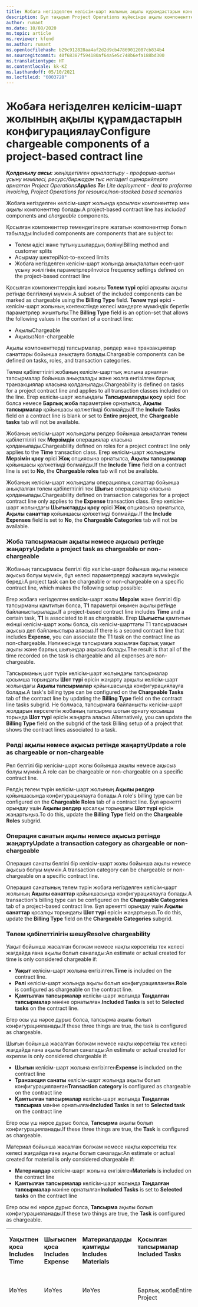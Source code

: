 ```yaml
---
title: Жобаға негізделген келісім-шарт жолының ақылы құрамдастарын конфигурациялау
description: Бұл тақырып Project Operations жүйесінде ақылы компоненттерді келісім-шарт жолдарына қосу жолдары туралы ақпарат береді.
author: rumant
ms.date: 10/08/2020
ms.topic: article
ms.reviewer: kfend
ms.author: rumant
ms.openlocfilehash: b29c912828aa4af2d2d9cb47869012087cb834b4
ms.sourcegitcommit: 40f68387f594180af64a5e5c748b6efa188bd300
ms.translationtype: HT
ms.contentlocale: kk-KZ
ms.lasthandoff: 05/10/2021
ms.locfileid: "6003728"
---
```

# <a name="configure-chargeable-components-of-a-project-based-contract-line"></a><span data-ttu-id="c5402-103">Жобаға негізделген келісім-шарт жолының ақылы құрамдастарын конфигурациялау</span><span class="sxs-lookup"><span data-stu-id="c5402-103">Configure chargeable components of a project-based contract line</span></span>

<span data-ttu-id="c5402-104">_**Қолданылу аясы:** жеңілдетілген орналастыру - проформа-шотын ұсыну мәмілесі, ресурс/биржадан тыс негіздегі сценарийлерге арналған Project Operations_</span><span class="sxs-lookup"><span data-stu-id="c5402-104">_**Applies To:** Lite deployment - deal to proforma invoicing, Project Operations for resource/non-stocked based scenarios_</span></span>

<span data-ttu-id="c5402-105">Жобаға негізделген келісім-шарт жолында *қосылған* компоненттер мен *ақылы* компоненттер болады.</span><span class="sxs-lookup"><span data-stu-id="c5402-105">A project-based contract line has *included* components and *chargeable* components.</span></span>

<span data-ttu-id="c5402-106">Қосылған компоненттер төмендегілерге жататын компоненттер болып табылады:</span><span class="sxs-lookup"><span data-stu-id="c5402-106">Included components are components that are subject to:</span></span>

  - <span data-ttu-id="c5402-107">Төлем әдісі және тұтынушылардың бөлінуі</span><span class="sxs-lookup"><span data-stu-id="c5402-107">Billing method and customer splits</span></span>
  - <span data-ttu-id="c5402-108">Асырмау шектері</span><span class="sxs-lookup"><span data-stu-id="c5402-108">Not-to-exceed limits</span></span> 
  - <span data-ttu-id="c5402-109">Жобаға негізделген келісім-шарт жолында анықталатын есеп-шот ұсыну жиілігінің параметрлері</span><span class="sxs-lookup"><span data-stu-id="c5402-109">Invoice frequency settings defined on the project-based contract line</span></span>

<span data-ttu-id="c5402-110">Қосылған компоненттердің ішкі жиыны **Төлем түрі** өрісі арқылы ақылы ретінде белгіленуі мүмкін.</span><span class="sxs-lookup"><span data-stu-id="c5402-110">A subset of the included components can be marked as chargeable using the **Billing Type** field.</span></span> <span data-ttu-id="c5402-111">**Төлем түрі** өрісі - келісім-шарт жолының контекстінде келесі мәндерге мүмкіндік беретін параметрлер жиынтығы:</span><span class="sxs-lookup"><span data-stu-id="c5402-111">The **Billing Type** field is an option-set that allows the following values in the context of a contract line:</span></span>

  - <span data-ttu-id="c5402-112">Ақылы</span><span class="sxs-lookup"><span data-stu-id="c5402-112">Chargeable</span></span>
  - <span data-ttu-id="c5402-113">Ақысыз</span><span class="sxs-lookup"><span data-stu-id="c5402-113">Non-chargeable</span></span>

<span data-ttu-id="c5402-114">Ақылы компоненттерді тапсырмалар, рөлдер және транзакциялар санаттары бойынша анықтауға болады.</span><span class="sxs-lookup"><span data-stu-id="c5402-114">Chargeable components can be defined on tasks, roles, and transaction categories.</span></span>

<span data-ttu-id="c5402-115">Төлем қабілеттілігі жобаның келісім-шарттық жолына арналған тапсырмалар бойынша анықталады және жолға енгізілген барлық транзакциялар класына қолданылады.</span><span class="sxs-lookup"><span data-stu-id="c5402-115">Chargeability is defined on tasks for a project contract line and applies to all transaction classes included on the line.</span></span> <span data-ttu-id="c5402-116">Егер келісім-шарт жолындағы **Тапсырмаларды қосу** өрісі бос болса немесе **Барлық жоба** параметріне орнатылса, **Ақылы тапсырмалар** қойыншасы қолжетімді болмайды.</span><span class="sxs-lookup"><span data-stu-id="c5402-116">If the **Include Tasks** field on a contract line is blank or set to **Entire project**, the **Chargeable tasks** tab will not be available.</span></span>

<span data-ttu-id="c5402-117">Жобаның келісім-шарт жолындағы рөлдер бойынша анықталған төлем қабілеттілігі тек **Мерзімдік** операциялар класына қолданылады.</span><span class="sxs-lookup"><span data-stu-id="c5402-117">Chargeability defined on roles for a project contract line only applies to the **Time** transaction class.</span></span> <span data-ttu-id="c5402-118">Егер келісім-шарт жолындағы **Мерзімін қосу** өрісі **Жоқ** опциясына орнатылса, **Ақылы тапсырмалар** қойыншасы қолжетімді болмайды.</span><span class="sxs-lookup"><span data-stu-id="c5402-118">If the **Include Time** field on a contract line is set to **No**, the **Chargeable roles** tab will not be available.</span></span>

<span data-ttu-id="c5402-119">Жобаның келісім-шарт жолындағы операциялық санаттар бойынша анықталған төлем қабілеттілігі тек **Шығыс** операциялар класына қолданылады.</span><span class="sxs-lookup"><span data-stu-id="c5402-119">Chargeability defined on transaction categories for a project contract line only applies to the **Expense** transaction class.</span></span> <span data-ttu-id="c5402-120">Егер келісім-шарт жолындағы **Шығыстарды қосу** өрісі **Жоқ** опциясына орнатылса, **Ақылы санаттар** қойыншасы қолжетімді болмайды.</span><span class="sxs-lookup"><span data-stu-id="c5402-120">If the **Include Expenses** field is set to **No**, the **Chargeable Categories** tab will not be available.</span></span>

### <a name="update-a-project-task-as-chargeable-or-non-chargeable"></a><span data-ttu-id="c5402-121">Жоба тапсырмасын ақылы немесе ақысыз ретінде жаңарту</span><span class="sxs-lookup"><span data-stu-id="c5402-121">Update a project task as chargeable or non-chargeable</span></span>

<span data-ttu-id="c5402-122">Жобаның тапсырмасы белгілі бір келісім-шарт бойынша ақылы немесе ақысыз болуы мүмкін, бұл келесі параметрлерді жасауға мүмкіндік береді:</span><span class="sxs-lookup"><span data-stu-id="c5402-122">A project task can be chargeable or non-chargeable on a specific contract line, which makes the following setup possible:</span></span>

<span data-ttu-id="c5402-123">Егер жобаға негізделген келісім-шарт жолы **Мерзім** және белгілі бір тапсырманы қамтитын болса, **T1** параметрі онымен ақылы ретінде байланыстырылады.</span><span class="sxs-lookup"><span data-stu-id="c5402-123">If a project-based contract line includes **Time** and a certain task, **T1** is associated to it as chargeable.</span></span> <span data-ttu-id="c5402-124">Егер **Шығысты** қамтитын екінші келісім-шарт жолы болса, сіз келісім-шарттағы T1 тапсырмасын ақысыз деп байланыстыра аласыз.</span><span class="sxs-lookup"><span data-stu-id="c5402-124">If there is a second contract line that includes **Expense**, you can associate the T1 task on the contract line as non-chargeable.</span></span> <span data-ttu-id="c5402-125">Нәтижесінде тапсырмаға жазылған барлық уақыт ақылы және барлық шығындар ақысыз болады.</span><span class="sxs-lookup"><span data-stu-id="c5402-125">The result is that all of the time recorded on the task is chargeable and all expenses are non-chargeable.</span></span>

<span data-ttu-id="c5402-126">Тапсырманың шот түрін келісім-шарт жолындағы тапсырмалар қосымша торындағы **Шот түрі** өрісін жаңарту арқылы келісім-шарт жолындағы **Ақылы тапсырмалар** қойыншасында конфигурациялауға болады.</span><span class="sxs-lookup"><span data-stu-id="c5402-126">A task's billing type can be configured on the **Chargeable Tasks** tab of the contract line by updating the **Billing Type** field on the contract line tasks subgrid.</span></span> <span data-ttu-id="c5402-127">Не болмаса, тапсырмаға байланысты келісім-шарт жолдарын көрсететін жобаның тапсырма шотын орнату қосымша торында **Шот түрі** өрісін жаңарта аласыз.</span><span class="sxs-lookup"><span data-stu-id="c5402-127">Alternatively, you can update the **Billing Type** field on the subgrid of the task Billing setup of a project that shows the contract lines associated to a task.</span></span>

### <a name="update-a-role-as-chargeable-or-non-chargeable"></a><span data-ttu-id="c5402-128">Рөлді ақылы немесе ақысыз ретінде жаңарту</span><span class="sxs-lookup"><span data-stu-id="c5402-128">Update a role as chargeable or non-chargeable</span></span>

<span data-ttu-id="c5402-129">Рөл белгілі бір келісім-шарт жолы бойынша ақылы немесе ақысыз болуы мүмкін.</span><span class="sxs-lookup"><span data-stu-id="c5402-129">A role can be chargeable or non-chargeable on a specific contract line.</span></span>

<span data-ttu-id="c5402-130">Рөлдің төлем түрін келісім-шарт жолының **Ақылы рөлдер** қойыншасында конфигурациялауға болады.</span><span class="sxs-lookup"><span data-stu-id="c5402-130">A role's billing type can be configured on the **Chargeable Roles** tab of a contract line.</span></span> <span data-ttu-id="c5402-131">Бұл әрекетті орындау үшін **Ақылы рөлдер** қосалқы торындағы **Шот түрі** өрісін жаңартыңыз.</span><span class="sxs-lookup"><span data-stu-id="c5402-131">To do this, update the **Billing Type** field on the **Chargeable Roles** subgrid.</span></span>

### <a name="update-a-transaction-category-as-chargeable-or-non-chargeable"></a><span data-ttu-id="c5402-132">Операция санатын ақылы немесе ақысыз ретінде жаңарту</span><span class="sxs-lookup"><span data-stu-id="c5402-132">Update a transaction category as chargeable or non-chargeable</span></span>

<span data-ttu-id="c5402-133">Операция санаты белгілі бір келісім-шарт жолы бойынша ақылы немесе ақысыз болуы мүмкін.</span><span class="sxs-lookup"><span data-stu-id="c5402-133">A transaction category can be chargeable or non-chargeable on a specific contract line.</span></span>

<span data-ttu-id="c5402-134">Операция санатының төлем түрін жобаға негізделген келісім-шарт жолының **Ақылы санаттар** қойыншасында конфигурациялауға болады.</span><span class="sxs-lookup"><span data-stu-id="c5402-134">A transaction's billing type can be configured on the **Chargeable Categories** tab of a project-based contract line.</span></span> <span data-ttu-id="c5402-135">Бұл әрекетті орындау үшін **Ақылы санаттар** қосалқы торындағы **Шот түрі** өрісін жаңартыңыз.</span><span class="sxs-lookup"><span data-stu-id="c5402-135">To do this, update the **Billing Type** field on the **Chargeable Categories** subgrid.</span></span>

### <a name="resolve-chargeability"></a><span data-ttu-id="c5402-136">Төлем қабілеттілігін шешу</span><span class="sxs-lookup"><span data-stu-id="c5402-136">Resolve chargeability</span></span>

<span data-ttu-id="c5402-137">Уақыт бойынша жасалған болжам немесе нақты көрсеткіш тек келесі жағдайда ғана ақылы болып саналады:</span><span class="sxs-lookup"><span data-stu-id="c5402-137">An estimate or actual created for time is only considered chargeable if:</span></span>

   - <span data-ttu-id="c5402-138">**Уақыт** келісім-шарт жолына енгізілген.</span><span class="sxs-lookup"><span data-stu-id="c5402-138">**Time** is included on the contract line.</span></span>
   - <span data-ttu-id="c5402-139">**Рөлі** келісім-шарт жолында ақылы болып конфигурацияланған.</span><span class="sxs-lookup"><span data-stu-id="c5402-139">**Role** is configured as chargeable on the contract line.</span></span>
   - <span data-ttu-id="c5402-140">**Қамтылған тапсырмалар** келісім-шарт жолында **Таңдалған тапсырмалар** мәніне орнатылған.</span><span class="sxs-lookup"><span data-stu-id="c5402-140">**Included Tasks** is set to **Selected tasks** on the contract line.</span></span>
 
 <span data-ttu-id="c5402-141">Егер осы үш нәрсе дұрыс болса, тапсырма ақылы болып конфигурацияланады.</span><span class="sxs-lookup"><span data-stu-id="c5402-141">If these three things are true, the task is configured as chargeable.</span></span> 

<span data-ttu-id="c5402-142">Шығын бойынша жасалған болжам немесе нақты көрсеткіш тек келесі жағдайда ғана ақылы болып саналады:</span><span class="sxs-lookup"><span data-stu-id="c5402-142">An estimate or actual created for expense is only considered chargeable if:</span></span>

   - <span data-ttu-id="c5402-143">**Шығын** келісім-шарт жолына енгізілген</span><span class="sxs-lookup"><span data-stu-id="c5402-143">**Expense** is included on the contract line</span></span>
   - <span data-ttu-id="c5402-144">**Транзакция санаты** келісім-шарт жолында ақылы болып конфигурацияланған</span><span class="sxs-lookup"><span data-stu-id="c5402-144">**Transaction category** is configured as chargeable on the contract line</span></span>
   - <span data-ttu-id="c5402-145">**Қамтылған тапсырмалар** келісім-шарт жолында **Таңдалған тапсырма** мәніне орнатылған</span><span class="sxs-lookup"><span data-stu-id="c5402-145">**Included Tasks** is set to **Selected task** on the contract line</span></span>
  
 <span data-ttu-id="c5402-146">Егер осы үш нәрсе дұрыс болса, **Тапсырма** ақылы болып конфигурацияланады.</span><span class="sxs-lookup"><span data-stu-id="c5402-146">If these three things are true, the **Task** is configured as chargeable.</span></span> 

<span data-ttu-id="c5402-147">Материал бойынша жасалған болжам немесе нақты көрсеткіш тек келесі жағдайда ғана ақылы болып саналады:</span><span class="sxs-lookup"><span data-stu-id="c5402-147">An estimate or actual created for material is only considered chargeable if:</span></span>

   - <span data-ttu-id="c5402-148">**Материалдар** келісім-шарт жолына енгізілген</span><span class="sxs-lookup"><span data-stu-id="c5402-148">**Materials** is included on the contract line</span></span>
   - <span data-ttu-id="c5402-149">**Қамтылған тапсырмалар** келісім-шарт жолында **Таңдалған тапсырмалар** мәніне орнатылған</span><span class="sxs-lookup"><span data-stu-id="c5402-149">**Included Tasks** is set to **Selected tasks** on the contract line</span></span>

<span data-ttu-id="c5402-150">Егер осы екі нәрсе дұрыс болса, **Тапсырма** ақылы болып конфигурацияланады.</span><span class="sxs-lookup"><span data-stu-id="c5402-150">If these two things are true, the **Task** is configured as chargeable.</span></span> 

<table border="0" cellspacing="0" cellpadding="0">
    <tbody>
        <tr>
            <td width="70" valign="top">
                <p><span data-ttu-id="c5402-151">
                    <strong>Уақытпен қоса</strong>
                </span><span class="sxs-lookup"><span data-stu-id="c5402-151">
                    <strong>Includes Time</strong>
                </span></span></p>
            </td>
            <td width="78" valign="top">
                <p><span data-ttu-id="c5402-152">
                    <strong>Шығыспен қоса</strong>
                    <strong></strong>
                </span><span class="sxs-lookup"><span data-stu-id="c5402-152">
                    <strong>Includes Expense</strong>
                    <strong></strong>
                </span></span></p>
            </td>
            <td width="63" valign="top">
                <p><span data-ttu-id="c5402-153">
                    <strong>Материалдарды қамтиды</strong>
                    <strong></strong>
                </span><span class="sxs-lookup"><span data-stu-id="c5402-153">
                    <strong>Includes Materials</strong>
                    <strong></strong>
                </span></span></p>
            </td>
            <td width="75" valign="top">
                <p><span data-ttu-id="c5402-154">
                    <strong>Қосылған тапсырмалар</strong>
                    <strong></strong>
                </span><span class="sxs-lookup"><span data-stu-id="c5402-154">
                    <strong>Included Tasks</strong>
                    <strong></strong>
                </span></span></p>
            </td>
            <td width="65" valign="top">
                <p><span data-ttu-id="c5402-155">
                    <strong>Рөл</strong>
                    <strong></strong>
                </span><span class="sxs-lookup"><span data-stu-id="c5402-155">
                    <strong>Role</strong>
                    <strong></strong>
                </span></span></p>
            </td>
            <td width="70" valign="top">
                <p><span data-ttu-id="c5402-156">
                    <strong>Санат</strong>
                    <strong></strong>
                </span><span class="sxs-lookup"><span data-stu-id="c5402-156">
                    <strong>Category</strong>
                    <strong></strong>
                </span></span></p>
            </td>
            <td width="65" valign="top">
                <p><span data-ttu-id="c5402-157">
                    <strong>Тапсырма</strong>
                    <strong></strong>
                </span><span class="sxs-lookup"><span data-stu-id="c5402-157">
                    <strong>Task</strong>
                    <strong></strong>
                </span></span></p>
            </td>
            <td width="350" valign="top">
                <p><span data-ttu-id="c5402-158">
                    <strong>Төлем қабілеттілігінің әсері</strong>
                </span><span class="sxs-lookup"><span data-stu-id="c5402-158">
                    <strong>Chargeability impact</strong>
                </span></span></p>
            </td>
        </tr>
        <tr>
            <td width="70" valign="top">
                <p>
<span data-ttu-id="c5402-159">Иә</span><span class="sxs-lookup"><span data-stu-id="c5402-159">Yes</span></span> </p>
            </td>
            <td width="78" valign="top">
                <p>
<span data-ttu-id="c5402-160">Иә</span><span class="sxs-lookup"><span data-stu-id="c5402-160">Yes</span></span> </p>
            </td>
            <td width="63" valign="top">
                <p>
<span data-ttu-id="c5402-161">Иә</span><span class="sxs-lookup"><span data-stu-id="c5402-161">Yes</span></span> </p>
            </td>
            <td width="75" valign="top">
                <p>
<span data-ttu-id="c5402-162">Барлық жоба</span><span class="sxs-lookup"><span data-stu-id="c5402-162">Entire Project</span></span> </p>
            </td>
            <td width="65" valign="top">
                <p>
<span data-ttu-id="c5402-163">Ақылы</span><span class="sxs-lookup"><span data-stu-id="c5402-163">Chargeable</span></span> </p>
            </td>
            <td width="70" valign="top">
                <p>
<span data-ttu-id="c5402-164">Ақылы</span><span class="sxs-lookup"><span data-stu-id="c5402-164">Chargeable</span></span> </p>
            </td>
            <td width="65" valign="top">
                <p>
<span data-ttu-id="c5402-165">Орнату мүмкін емес</span><span class="sxs-lookup"><span data-stu-id="c5402-165">Can't be set</span></span> </p>
            </td>
            <td width="350" valign="top">
                <p>
<span data-ttu-id="c5402-166">Уақыт нақты мәніндегі шот ұсыну: <strong>Ақылы</strong>
                </span><span class="sxs-lookup"><span data-stu-id="c5402-166">Billing on a time actual: <strong>Chargeable</strong>
                </span></span></p>
                <p>
<span data-ttu-id="c5402-167">Шығын нақты мәніндегі шот ұсыну түрі: <strong>Ақылы</strong>
                </span><span class="sxs-lookup"><span data-stu-id="c5402-167">Billing type on expense actual: <strong>Chargeable</strong>
                </span></span></p>
                <p>
<span data-ttu-id="c5402-168">Материал нақты мәніндегі шот ұсыну түрі: <strong>Ақылы</strong>
                </span><span class="sxs-lookup"><span data-stu-id="c5402-168">Billing type on material actual: <strong>Chargeable</strong>
                </span></span></p>
            </td>
        </tr>
        <tr>
            <td width="70" valign="top">
                <p>
<span data-ttu-id="c5402-169">Иә</span><span class="sxs-lookup"><span data-stu-id="c5402-169">Yes</span></span> </p>
            </td>
            <td width="78" valign="top">
                <p>
<span data-ttu-id="c5402-170">Иә</span><span class="sxs-lookup"><span data-stu-id="c5402-170">Yes</span></span> </p>
            </td>
            <td width="63" valign="top">
                <p>
<span data-ttu-id="c5402-171">Иә</span><span class="sxs-lookup"><span data-stu-id="c5402-171">Yes</span></span> </p>
            </td>
            <td width="75" valign="top">
                <p>
<span data-ttu-id="c5402-172">Тек таңдалған тапсырмалар</span><span class="sxs-lookup"><span data-stu-id="c5402-172">Selected tasks only</span></span> </p>
            </td>
            <td width="65" valign="top">
                <p>
<span data-ttu-id="c5402-173">Ақылы</span><span class="sxs-lookup"><span data-stu-id="c5402-173">Chargeable</span></span> </p>
            </td>
            <td width="70" valign="top">
                <p>
<span data-ttu-id="c5402-174">Ақылы</span><span class="sxs-lookup"><span data-stu-id="c5402-174">Chargeable</span></span> </p>
            </td>
            <td width="65" valign="top">
                <p>
<span data-ttu-id="c5402-175">Ақылы</span><span class="sxs-lookup"><span data-stu-id="c5402-175">Chargeable</span></span> </p>
            </td>
            <td width="350" valign="top">
                <p>
<span data-ttu-id="c5402-176">Уақыт нақты мәніндегі шот ұсыну: <strong>Ақылы</strong>
                </span><span class="sxs-lookup"><span data-stu-id="c5402-176">Billing on a time actual: <strong>Chargeable</strong>
                </span></span></p>
                <p>
<span data-ttu-id="c5402-177">Шығын нақты мәніндегі шот ұсыну түрі: <strong>Ақылы</strong>
                </span><span class="sxs-lookup"><span data-stu-id="c5402-177">Billing type on expense actual: <strong>Chargeable</strong>
                </span></span></p>
                <p>
<span data-ttu-id="c5402-178">Материал нақты мәніндегі шот ұсыну түрі: <strong>Ақылы</strong>
                </span><span class="sxs-lookup"><span data-stu-id="c5402-178">Billing type on material actual: <strong>Chargeable</strong>
                </span></span></p>
            </td>
        </tr>
        <tr>
            <td width="70" valign="top">
                <p>
<span data-ttu-id="c5402-179">Иә</span><span class="sxs-lookup"><span data-stu-id="c5402-179">Yes</span></span> </p>
            </td>
            <td width="78" valign="top">
                <p>
<span data-ttu-id="c5402-180">Иә</span><span class="sxs-lookup"><span data-stu-id="c5402-180">Yes</span></span> </p>
            </td>
            <td width="63" valign="top">
                <p>
<span data-ttu-id="c5402-181">Иә</span><span class="sxs-lookup"><span data-stu-id="c5402-181">Yes</span></span> </p>
            </td>
            <td width="75" valign="top">
                <p>
<span data-ttu-id="c5402-182">Тек таңдалған тапсырмалар</span><span class="sxs-lookup"><span data-stu-id="c5402-182">Selected tasks only</span></span> </p>
            </td>
            <td width="65" valign="top">
                <p><span data-ttu-id="c5402-183">
                    <strong>Ақысыз</strong>
                </span><span class="sxs-lookup"><span data-stu-id="c5402-183">
                    <strong>Non - Chargeable</strong>
                </span></span></p>
            </td>
            <td width="70" valign="top">
                <p>
<span data-ttu-id="c5402-184">Ақылы</span><span class="sxs-lookup"><span data-stu-id="c5402-184">Chargeable</span></span> </p>
            </td>
            <td width="65" valign="top">
                <p>
<span data-ttu-id="c5402-185">Ақылы</span><span class="sxs-lookup"><span data-stu-id="c5402-185">Chargeable</span></span> </p>
            </td>
            <td width="350" valign="top">
                <p>
<span data-ttu-id="c5402-186">Уақыт нақты мәніндегі шот ұсыну: <strong>Ақысыз</strong>
                </span><span class="sxs-lookup"><span data-stu-id="c5402-186">Billing on a time actual: <strong>Non-Chargeable</strong>
                </span></span></p>
                <p>
<span data-ttu-id="c5402-187">Шығыс нақты мәніндегі шот ұсыну түрі: Ақылы</span><span class="sxs-lookup"><span data-stu-id="c5402-187">Billing type on expense actual: Chargeable</span></span> </p>
                <p>
<span data-ttu-id="c5402-188">Материал нақты мәніндегі шот ұсыну түрі: Ақылы</span><span class="sxs-lookup"><span data-stu-id="c5402-188">Billing type on material actual: Chargeable</span></span> </p>
            </td>
        </tr>
        <tr>
            <td width="70" valign="top">
                <p>
<span data-ttu-id="c5402-189">Иә</span><span class="sxs-lookup"><span data-stu-id="c5402-189">Yes</span></span> </p>
            </td>
            <td width="78" valign="top">
                <p>
<span data-ttu-id="c5402-190">Иә</span><span class="sxs-lookup"><span data-stu-id="c5402-190">Yes</span></span> </p>
            </td>
            <td width="63" valign="top">
                <p>
<span data-ttu-id="c5402-191">Иә</span><span class="sxs-lookup"><span data-stu-id="c5402-191">Yes</span></span> </p>
            </td>
            <td width="75" valign="top">
                <p>
<span data-ttu-id="c5402-192">Тек таңдалған тапсырмалар</span><span class="sxs-lookup"><span data-stu-id="c5402-192">Selected tasks only</span></span> </p>
            </td>
            <td width="65" valign="top">
                <p>
<span data-ttu-id="c5402-193">Ақылы</span><span class="sxs-lookup"><span data-stu-id="c5402-193">Chargeable</span></span> </p>
            </td>
            <td width="70" valign="top">
                <p>
<span data-ttu-id="c5402-194">Ақылы</span><span class="sxs-lookup"><span data-stu-id="c5402-194">Chargeable</span></span> </p>
            </td>
            <td width="65" valign="top">
                <p><span data-ttu-id="c5402-195">
                    <strong>Ақысыз</strong>
                </span><span class="sxs-lookup"><span data-stu-id="c5402-195">
                    <strong>Non-Chargeable</strong>
                </span></span></p>
            </td>
            <td width="350" valign="top">
                <p>
<span data-ttu-id="c5402-196">Уақыт нақты мәніндегі шот ұсыну: <strong>Ақысыз</strong>
                </span><span class="sxs-lookup"><span data-stu-id="c5402-196">Billing on a time actual: <strong>Non-Chargeable</strong>
                </span></span></p>
                <p>
<span data-ttu-id="c5402-197">Шығын нақты мәніндегі шот ұсыну түрі: <strong>Ақысыз</strong>
                </span><span class="sxs-lookup"><span data-stu-id="c5402-197">Billing type on expense actual: <strong>Non-Chargeable</strong>
                </span></span></p>
                <p>
<span data-ttu-id="c5402-198">Материал нақты мәніндегі шот ұсыну түрі: <strong>Ақысыз</strong>
                </span><span class="sxs-lookup"><span data-stu-id="c5402-198">Billing type on material actual: <strong>Non-Chargeable</strong>
                </span></span></p>
            </td>
        </tr>
        <tr>
            <td width="70" valign="top">
                <p>
<span data-ttu-id="c5402-199">Иә</span><span class="sxs-lookup"><span data-stu-id="c5402-199">Yes</span></span> </p>
            </td>
            <td width="78" valign="top">
                <p>
<span data-ttu-id="c5402-200">Иә</span><span class="sxs-lookup"><span data-stu-id="c5402-200">Yes</span></span> </p>
            </td>
            <td width="63" valign="top">
                <p>
<span data-ttu-id="c5402-201">Иә</span><span class="sxs-lookup"><span data-stu-id="c5402-201">Yes</span></span> </p>
            </td>
            <td width="75" valign="top">
                <p>
<span data-ttu-id="c5402-202">Тек таңдалған тапсырмалар</span><span class="sxs-lookup"><span data-stu-id="c5402-202">Selected tasks only</span></span> </p>
            </td>
            <td width="65" valign="top">
                <p><span data-ttu-id="c5402-203">
                    <strong>Ақысыз</strong>
                </span><span class="sxs-lookup"><span data-stu-id="c5402-203">
                    <strong>Non-Chargeable</strong>
                </span></span></p>
            </td>
            <td width="70" valign="top">
                <p>
<span data-ttu-id="c5402-204">Ақылы</span><span class="sxs-lookup"><span data-stu-id="c5402-204">Chargeable</span></span> </p>
            </td>
            <td width="65" valign="top">
                <p><span data-ttu-id="c5402-205">
                    <strong>Ақысыз</strong>
                </span><span class="sxs-lookup"><span data-stu-id="c5402-205">
                    <strong>Non- Chargeable</strong>
                </span></span></p>
            </td>
            <td width="350" valign="top">
                <p>
<span data-ttu-id="c5402-206">Уақыт нақты мәніндегі шот ұсыну: <strong>Ақысыз</strong>
                </span><span class="sxs-lookup"><span data-stu-id="c5402-206">Billing on a time actual: <strong>Non-Chargeable</strong>
                </span></span></p>
                <p>
<span data-ttu-id="c5402-207">Шығын нақты мәніндегі шот ұсыну түрі: <strong>Ақысыз</strong>
                </span><span class="sxs-lookup"><span data-stu-id="c5402-207">Billing type on expense actual: <strong>Non-Chargeable</strong>
                </span></span></p>
                <p>
<span data-ttu-id="c5402-208">Материал нақты мәніндегі шот ұсыну түрі: <strong>Ақысыз</strong>
                </span><span class="sxs-lookup"><span data-stu-id="c5402-208">Billing type on material actual: <strong> Non-Chargeable</strong>
                </span></span></p>
            </td>
        </tr>
        <tr>
            <td width="70" valign="top">
                <p>
<span data-ttu-id="c5402-209">Иә</span><span class="sxs-lookup"><span data-stu-id="c5402-209">Yes</span></span> </p>
            </td>
            <td width="78" valign="top">
                <p>
<span data-ttu-id="c5402-210">Иә</span><span class="sxs-lookup"><span data-stu-id="c5402-210">Yes</span></span> </p>
            </td>
            <td width="63" valign="top">
                <p>
<span data-ttu-id="c5402-211">Иә</span><span class="sxs-lookup"><span data-stu-id="c5402-211">Yes</span></span> </p>
            </td>
            <td width="75" valign="top">
                <p>
<span data-ttu-id="c5402-212">Тек таңдалған тапсырмалар</span><span class="sxs-lookup"><span data-stu-id="c5402-212">Selected tasks only</span></span> </p>
            </td>
            <td width="65" valign="top">
                <p><span data-ttu-id="c5402-213">
                    <strong>Ақысыз</strong>
                </span><span class="sxs-lookup"><span data-stu-id="c5402-213">
                    <strong>Non-Chargeable</strong>
                </span></span></p>
            </td>
            <td width="70" valign="top">
                <p><span data-ttu-id="c5402-214">
                    <strong>Ақысыз</strong>
                </span><span class="sxs-lookup"><span data-stu-id="c5402-214">
                    <strong>Non-Chargeable</strong>
                </span></span></p>
            </td>
            <td width="65" valign="top">
                <p>
<span data-ttu-id="c5402-215">Ақылы</span><span class="sxs-lookup"><span data-stu-id="c5402-215">Chargeable</span></span> </p>
            </td>
            <td width="350" valign="top">
                <p>
<span data-ttu-id="c5402-216">Уақыт нақты мәніндегі шот ұсыну: <strong>Ақысыз</strong>
                </span><span class="sxs-lookup"><span data-stu-id="c5402-216">Billing on a time actual: <strong>Non-Chargeable</strong>
                </span></span></p>
                <p>
<span data-ttu-id="c5402-217">Шығын нақты мәніндегі шот ұсыну түрі: <strong>Ақысыз</strong>
                </span><span class="sxs-lookup"><span data-stu-id="c5402-217">Billing type on expense actual: <strong> Non-Chargeable</strong>
                </span></span></p>
                <p>
<span data-ttu-id="c5402-218">Материал нақты мәніндегі шот ұсыну түрі: Ақылы</span><span class="sxs-lookup"><span data-stu-id="c5402-218">Billing type on material actual: Chargeable</span></span> </p>
            </td>
        </tr>
        <tr>
            <td width="70" valign="top">
                <p><span data-ttu-id="c5402-219">
                    <strong>No</strong>
                </span><span class="sxs-lookup"><span data-stu-id="c5402-219">
                    <strong>No</strong>
                </span></span></p>
            </td>
            <td width="78" valign="top">
                <p>
<span data-ttu-id="c5402-220">Иә</span><span class="sxs-lookup"><span data-stu-id="c5402-220">Yes</span></span> </p>
            </td>
            <td width="63" valign="top">
                <p>
<span data-ttu-id="c5402-221">Иә</span><span class="sxs-lookup"><span data-stu-id="c5402-221">Yes</span></span> </p>
            </td>
            <td width="75" valign="top">
                <p>
<span data-ttu-id="c5402-222">Барлық жоба</span><span class="sxs-lookup"><span data-stu-id="c5402-222">Entire Project</span></span> </p>
            </td>
            <td width="65" valign="top">
                <p>
<span data-ttu-id="c5402-223">Орнату мүмкін емес</span><span class="sxs-lookup"><span data-stu-id="c5402-223">Can't be set</span></span> </p>
            </td>
            <td width="70" valign="top">
                <p><span data-ttu-id="c5402-224">
                    <strong>Ақылы</strong>
                </span><span class="sxs-lookup"><span data-stu-id="c5402-224">
                    <strong>Chargeable</strong>
                </span></span></p>
            </td>
            <td width="65" valign="top">
                <p>
<span data-ttu-id="c5402-225">Орнату мүмкін емес</span><span class="sxs-lookup"><span data-stu-id="c5402-225">Can't be set</span></span> </p>
            </td>
            <td width="350" valign="top">
                <p>
<span data-ttu-id="c5402-226">Уақыт нақты мәніндегі шот ұсыну: <strong>Қолжетімді емес</strong>
                </span><span class="sxs-lookup"><span data-stu-id="c5402-226">Billing on a time actual: <strong>Not available</strong>
                </span></span></p>
                <p>
<span data-ttu-id="c5402-227">Шығыс нақты мәніндегі шот ұсыну түрі: Ақылы</span><span class="sxs-lookup"><span data-stu-id="c5402-227">Billing type on expense actual: Chargeable</span></span> </p>
                <p>
<span data-ttu-id="c5402-228">Материал нақты мәніндегі шот ұсыну түрі: Ақылы</span><span class="sxs-lookup"><span data-stu-id="c5402-228">Billing type on material actual: Chargeable</span></span> </p>
            </td>
        </tr>
        <tr>
            <td width="70" valign="top">
                <p><span data-ttu-id="c5402-229">
                    <strong>No</strong>
                </span><span class="sxs-lookup"><span data-stu-id="c5402-229">
                    <strong>No</strong>
                </span></span></p>
            </td>
            <td width="78" valign="top">
                <p>
<span data-ttu-id="c5402-230">Иә</span><span class="sxs-lookup"><span data-stu-id="c5402-230">Yes</span></span> </p>
            </td>
            <td width="63" valign="top">
                <p>
<span data-ttu-id="c5402-231">Иә</span><span class="sxs-lookup"><span data-stu-id="c5402-231">Yes</span></span> </p>
            </td>
            <td width="75" valign="top">
                <p>
<span data-ttu-id="c5402-232">Барлық жоба</span><span class="sxs-lookup"><span data-stu-id="c5402-232">Entire Project</span></span> </p>
            </td>
            <td width="65" valign="top">
                <p>
<span data-ttu-id="c5402-233">Орнату мүмкін емес</span><span class="sxs-lookup"><span data-stu-id="c5402-233">Can't be set</span></span> </p>
            </td>
            <td width="70" valign="top">
                <p><span data-ttu-id="c5402-234">
                    <strong>Ақысыз</strong>
                </span><span class="sxs-lookup"><span data-stu-id="c5402-234">
                    <strong>Non-Chargeable</strong>
                </span></span></p>
            </td>
            <td width="65" valign="top">
                <p>
<span data-ttu-id="c5402-235">Орнату мүмкін емес</span><span class="sxs-lookup"><span data-stu-id="c5402-235">Can't be set</span></span> </p>
            </td>
            <td width="350" valign="top">
                <p>
<span data-ttu-id="c5402-236">Уақыт нақты мәніндегі шот ұсыну: <strong>Қолжетімді емес</strong>
                </span><span class="sxs-lookup"><span data-stu-id="c5402-236">Billing on a time actual: <strong>Not available</strong>
                </span></span></p>
                <p>
<span data-ttu-id="c5402-237">Шығын нақты мәніндегі шот ұсыну түрі: <strong>Ақысыз</strong>
                </span><span class="sxs-lookup"><span data-stu-id="c5402-237">Billing type on expense actual: <strong> Non-chargeable</strong>
                </span></span></p>
                <p>
<span data-ttu-id="c5402-238">Материал нақты мәніндегі шот ұсыну түрі: Ақылы</span><span class="sxs-lookup"><span data-stu-id="c5402-238">Billing type on material actual: Chargeable</span></span> </p>
            </td>
        </tr>
        <tr>
            <td width="70" valign="top">
                <p>
<span data-ttu-id="c5402-239">Иә</span><span class="sxs-lookup"><span data-stu-id="c5402-239">Yes</span></span> </p>
            </td>
            <td width="78" valign="top">
                <p><span data-ttu-id="c5402-240">
                    <strong>No</strong>
                </span><span class="sxs-lookup"><span data-stu-id="c5402-240">
                    <strong>No</strong>
                </span></span></p>
            </td>
            <td width="63" valign="top">
                <p>
<span data-ttu-id="c5402-241">Иә</span><span class="sxs-lookup"><span data-stu-id="c5402-241">Yes</span></span> </p>
            </td>
            <td width="75" valign="top">
                <p>
<span data-ttu-id="c5402-242">Барлық жоба</span><span class="sxs-lookup"><span data-stu-id="c5402-242">Entire Project</span></span> </p>
            </td>
            <td width="65" valign="top">
                <p>
<span data-ttu-id="c5402-243">Ақылы</span><span class="sxs-lookup"><span data-stu-id="c5402-243">Chargeable</span></span> </p>
            </td>
            <td width="70" valign="top">
                <p>
<span data-ttu-id="c5402-244">Орнату мүмкін емес</span><span class="sxs-lookup"><span data-stu-id="c5402-244">Can't be set</span></span> </p>
            </td>
            <td width="65" valign="top">
                <p>
<span data-ttu-id="c5402-245">Орнату мүмкін емес</span><span class="sxs-lookup"><span data-stu-id="c5402-245">Can't be set</span></span> </p>
            </td>
            <td width="350" valign="top">
                <p>
<span data-ttu-id="c5402-246">Уақыт нақты мәніндегі шот ұсыну: Ақылы</span><span class="sxs-lookup"><span data-stu-id="c5402-246">Billing on a time actual: Chargeable</span></span> </p>
                <p>
<span data-ttu-id="c5402-247">Шығын нақты мәніндегі шот ұсыну түрі: <strong>Қолжетімді емес</strong>
                </span><span class="sxs-lookup"><span data-stu-id="c5402-247">Billing type on expense actual:<strong> Not available</strong>
                </span></span></p>
                <p>
<span data-ttu-id="c5402-248">Материал нақты мәніндегі шот ұсыну түрі: Ақылы</span><span class="sxs-lookup"><span data-stu-id="c5402-248">Billing type on material actual: Chargeable</span></span> </p>
            </td>
        </tr>
        <tr>
            <td width="70" valign="top">
                <p>
<span data-ttu-id="c5402-249">Иә</span><span class="sxs-lookup"><span data-stu-id="c5402-249">Yes</span></span> </p>
            </td>
            <td width="78" valign="top">
                <p><span data-ttu-id="c5402-250">
                    <strong>No</strong>
                </span><span class="sxs-lookup"><span data-stu-id="c5402-250">
                    <strong>No</strong>
                </span></span></p>
            </td>
            <td width="63" valign="top">
                <p>
<span data-ttu-id="c5402-251">Иә</span><span class="sxs-lookup"><span data-stu-id="c5402-251">Yes</span></span> </p>
            </td>
            <td width="75" valign="top">
                <p>
<span data-ttu-id="c5402-252">Барлық жоба</span><span class="sxs-lookup"><span data-stu-id="c5402-252">Entire Project</span></span> </p>
            </td>
            <td width="65" valign="top">
                <p><span data-ttu-id="c5402-253">
                    <strong>Ақысыз</strong>
                </span><span class="sxs-lookup"><span data-stu-id="c5402-253">
                    <strong>Non-Chargeable</strong>
                </span></span></p>
            </td>
            <td width="70" valign="top">
                <p>
<span data-ttu-id="c5402-254">Орнату мүмкін емес</span><span class="sxs-lookup"><span data-stu-id="c5402-254">Can't be set</span></span> </p>
            </td>
            <td width="65" valign="top">
                <p>
<span data-ttu-id="c5402-255">Орнату мүмкін емес</span><span class="sxs-lookup"><span data-stu-id="c5402-255">Can't be set</span></span> </p>
            </td>
            <td width="350" valign="top">
                <p>
<span data-ttu-id="c5402-256">Уақыт нақты мәніндегі шот ұсыну: <strong>Ақысыз</strong>
                </span><span class="sxs-lookup"><span data-stu-id="c5402-256">Billing on a time actual: <strong>Non-chargeable </strong>
                </span></span></p>
                <p>
<span data-ttu-id="c5402-257">Шығын нақты мәніндегі шот ұсыну түрі: <strong>Қолжетімді емес</strong>
                </span><span class="sxs-lookup"><span data-stu-id="c5402-257">Billing type on expense actual:<strong> Not available</strong>
                </span></span></p>
                <p>
<span data-ttu-id="c5402-258">Материал нақты мәніндегі шот ұсыну түрі: Ақылы</span><span class="sxs-lookup"><span data-stu-id="c5402-258">Billing type on material actual: Chargeable</span></span> </p>
            </td>
        </tr>
        <tr>
            <td width="70" valign="top">
                <p>
<span data-ttu-id="c5402-259">Иә</span><span class="sxs-lookup"><span data-stu-id="c5402-259">Yes</span></span> </p>
            </td>
            <td width="78" valign="top">
                <p>
<span data-ttu-id="c5402-260">Иә</span><span class="sxs-lookup"><span data-stu-id="c5402-260">Yes</span></span> </p>
            </td>
            <td width="63" valign="top">
                <p><span data-ttu-id="c5402-261">
                    <strong>No</strong>
                </span><span class="sxs-lookup"><span data-stu-id="c5402-261">
                    <strong>No</strong>
                </span></span></p>
            </td>
            <td width="75" valign="top">
                <p>
<span data-ttu-id="c5402-262">Барлық жоба</span><span class="sxs-lookup"><span data-stu-id="c5402-262">Entire Project</span></span> </p>
            </td>
            <td width="65" valign="top">
                <p>
<span data-ttu-id="c5402-263">Ақылы</span><span class="sxs-lookup"><span data-stu-id="c5402-263">Chargeable</span></span> </p>
            </td>
            <td width="70" valign="top">
                <p>
<span data-ttu-id="c5402-264">Ақылы</span><span class="sxs-lookup"><span data-stu-id="c5402-264">Chargeable</span></span> </p>
            </td>
            <td width="65" valign="top">
                <p>
<span data-ttu-id="c5402-265">Орнату мүмкін емес</span><span class="sxs-lookup"><span data-stu-id="c5402-265">Can't be set</span></span> </p>
            </td>
            <td width="350" valign="top">
                <p>
<span data-ttu-id="c5402-266">Уақыт нақты мәніндегі шот ұсыну: Ақылы</span><span class="sxs-lookup"><span data-stu-id="c5402-266">Billing on a time actual: Chargeable</span></span> </p>
                <p>
<span data-ttu-id="c5402-267">Шығыс нақты мәніндегі шот ұсыну түрі: Ақылы</span><span class="sxs-lookup"><span data-stu-id="c5402-267">Billing type on expense actual: Chargeable</span></span> </p>
                <p>
<span data-ttu-id="c5402-268">Материал нақты мәніндегі шот ұсыну түрі: <strong>Қолжетімді емес</strong>
                </span><span class="sxs-lookup"><span data-stu-id="c5402-268">Billing type on material actual: <strong> Not available</strong>
                </span></span></p>
            </td>
        </tr>
        <tr>
            <td width="70" valign="top">
                <p>
<span data-ttu-id="c5402-269">Иә</span><span class="sxs-lookup"><span data-stu-id="c5402-269">Yes</span></span> </p>
            </td>
            <td width="78" valign="top">
                <p>
<span data-ttu-id="c5402-270">Иә</span><span class="sxs-lookup"><span data-stu-id="c5402-270">Yes</span></span> </p>
            </td>
            <td width="63" valign="top">
                <p><span data-ttu-id="c5402-271">
                    <strong>No</strong>
                </span><span class="sxs-lookup"><span data-stu-id="c5402-271">
                    <strong>No</strong>
                </span></span></p>
            </td>
            <td width="75" valign="top">
                <p>
<span data-ttu-id="c5402-272">Барлық жоба</span><span class="sxs-lookup"><span data-stu-id="c5402-272">Entire Project</span></span> </p>
            </td>
            <td width="65" valign="top">
                <p><span data-ttu-id="c5402-273">
                    <strong>Ақысыз</strong>
                </span><span class="sxs-lookup"><span data-stu-id="c5402-273">
                    <strong>Non-Chargeable</strong>
                </span></span></p>
            </td>
            <td width="70" valign="top">
                <p><span data-ttu-id="c5402-274">
                    <strong>Ақысыз</strong>
                </span><span class="sxs-lookup"><span data-stu-id="c5402-274">
                    <strong>Non-chargeable</strong>
                </span></span></p>
            </td>
            <td width="65" valign="top">
                <p>
<span data-ttu-id="c5402-275">Орнату мүмкін емес</span><span class="sxs-lookup"><span data-stu-id="c5402-275">Can't be set</span></span> </p>
            </td>
            <td width="350" valign="top">
                <p>
<span data-ttu-id="c5402-276">Уақыт нақты мәніндегі шот ұсыну: <strong>Ақысыз</strong>
                </span><span class="sxs-lookup"><span data-stu-id="c5402-276">Billing on a time actual: <strong>Non-chargeable </strong>
                </span></span></p>
                <p>
<span data-ttu-id="c5402-277">Шығын нақты мәніндегі шот ұсыну түрі: <strong>Ақысыз</strong>
                </span><span class="sxs-lookup"><span data-stu-id="c5402-277">Billing type on expense actual:<strong> Non-chargeable </strong>
                </span></span></p>
                <p>
<span data-ttu-id="c5402-278">Материал нақты мәніндегі шот ұсыну түрі: <strong>Қолжетімді емес</strong>
                </span><span class="sxs-lookup"><span data-stu-id="c5402-278">Billing type on material actual:<strong> Not available</strong>
                </span></span></p>
            </td>
        </tr>
    </tbody>
</table>





[!INCLUDE[footer-include](../../includes/footer-banner.md)]
